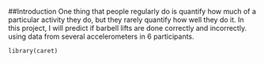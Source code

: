 ##Introduction
One thing that people regularly do is quantify how much of a particular activity they do, but they rarely quantify how well they do it. In this project, I will predict if barbell lifts are done correctly and incorrectly. using data from several accelerometers in 6 participants.

```{r load_libraries, include=FALSE}
library(caret)
```
